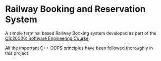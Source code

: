 # Railway Booking and Reservation System
A simple terminal based Railway Booking system developed as part of the [CS:20006: Software Engineering Course](https://cse.iitkgp.ac.in/~dsamanta/courses/se/index.html).

All the important C++ OOPS principles have been followed thoroughly in this project. 
